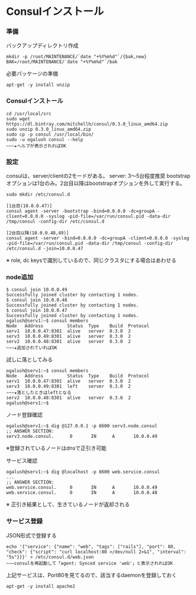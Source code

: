 <!--
************************************************************
Consulインストール
参照元: http://www.consul.io/intro/getting-started/install.html
Copyright (c) Takehiko OGASAWARA 2014 All Rights Reserved.
************************************************************
-->

# Consulインストール

### 準備
バックアップディレクトリ作成
```
mkdir -p /root/MAINTENANCE/`date "+%Y%m%d"`/{bak,new}
BAK=/root/MAINTENANCE/`date "+%Y%m%d"`/bak
```

必要パッケージの準備
```
apt-get -y install unzip
```

### Consulインストール
```
cd /usr/local/src
sudo wget https://dl.bintray.com/mitchellh/consul/0.3.0_linux_amd64.zip
sudo unzip 0.3.0_linux_amd64.zip
sudo cp -p consul /usr/local/bin/
sudo -u ogalush consul --help
~~~★ヘルプが表示されればOK
```

### 設定
consulは、server/clientの2モードがある。
server: 3〜5台程度推奨
bootstrapオプションは1台のみ。2台目以降はbootstrapオプションを外して実行する。
```
sudo mkdir /etc/consul.d

[1台目(10.0.0.47)]
consul agent -server -bootstrap -bind=0.0.0.0 -dc=groupA -client=0.0.0.0 -syslog -pid-file=/var/run/consul.pid -data-dir /tmp/consul -config-dir /etc/consul.d

[2台目以降(10.0.0.48,49)]
consul agent -server -bind=0.0.0.0 -dc=groupA -client=0.0.0.0 -syslog -pid-file=/var/run/consul.pid -data-dir /tmp/consul -config-dir /etc/consul.d -join=10.0.0.47
```
※ role, dc keysで識別しているので、同じクラスタにする場合はあわせる

### node追加
```
$ consul join 10.0.0.49
Successfully joined cluster by contacting 1 nodes.
$ consul join 10.0.0.48
Successfully joined cluster by contacting 1 nodes.
$ consul join 10.0.0.47
Successfully joined cluster by contacting 1 nodes.
ogalush@serv1:~$ consul members
Node   Address         Status  Type    Build  Protocol
serv1  10.0.0.47:8301  alive   server  0.3.0  2
serv3  10.0.0.49:8301  alive   server  0.3.0  2
serv2  10.0.0.48:8301  alive   server  0.3.0  2
~~~★追加されていればOK
```

試しに落としてみる
```
ogalush@serv1:~$ consul members
Node   Address         Status  Type    Build  Protocol
serv1  10.0.0.47:8301  alive   server  0.3.0  2
serv3  10.0.0.49:8301  left    server  0.3.0  2
~~~★落としたときはleftとなる
serv2  10.0.0.48:8301  alive   server  0.3.0  2
ogalush@serv1:~$ 
```

ノード登録確認
```
ogalush@serv1:~$ dig @127.0.0.1 -p 8600 serv3.node.consul
;; ANSWER SECTION:
serv3.node.consul.      0       IN      A       10.0.0.49
```
※登録されているノードはdnsで正引き可能

サービス確認
```
ogalush@serv1:~$ dig @localhost -p 8600 web.service.consul
...
;; ANSWER SECTION:
web.service.consul.     0       IN      A       10.0.0.49
web.service.consul.     0       IN      A       10.0.0.48
```
※ 正引き結果として、生きているノードが返却される


### サービス登録
JSON形式で登録する
```
echo '{"service": {"name": "web", "tags": ["rails"], "port": 80, "check": {"script": "curl localhost:80 >/dev/null 2>&1", "interval": "5s"}}}' > /etc/consul.d/web.json
~~~consulを再起動して「agent: Synced service 'web'」と表示されればOK
```
上記サービスは、Port80を見てるので、該当するdaemonを登録しておく
```
apt-get -y install apache2
```

